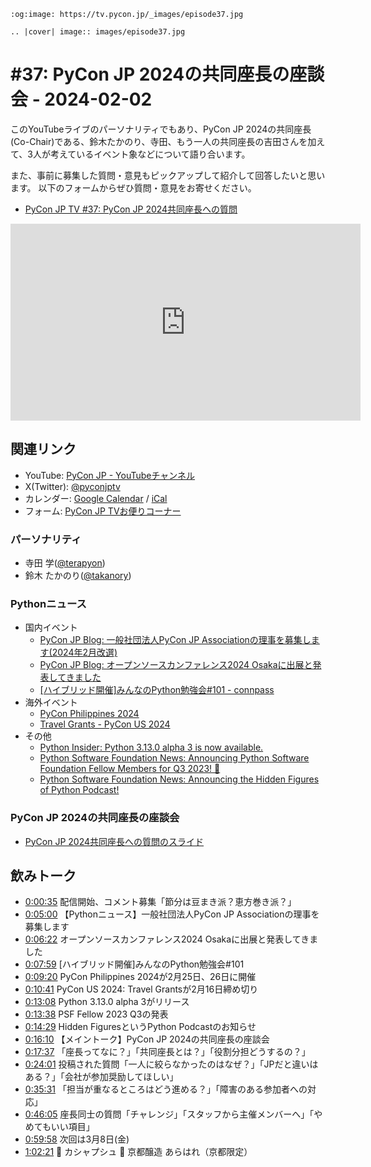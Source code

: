 ```{eval-rst}
:og:image: https://tv.pycon.jp/_images/episode37.jpg

.. |cover| image:: images/episode37.jpg
```

# #37: PyCon JP 2024の共同座長の座談会 - 2024-02-02

このYouTubeライブのパーソナリティでもあり、PyCon JP 2024の共同座長(Co-Chair)である、鈴木たかのり、寺田、もう一人の共同座長の吉田さんを加えて、3人が考えているイベント象などについて語り合います。

また、事前に募集した質問・意見もピックアップして紹介して回答したいと思います。
以下のフォームからぜひ質問・意見をお寄せください。

* [PyCon JP TV #37: PyCon JP 2024共同座長への質問](https://docs.google.com/forms/d/e/1FAIpQLSdAM1XPXwhKIJhgiZjJrRbDaeqQaymBw6HifZqNlUAQQGt7RQ/viewform)

<iframe width="560" height="315" src="https://www.youtube.com/embed/9Z7yiU6apCk?si=JkEi5uyC6dM-yUMo" title="YouTube video player" frameborder="0" allow="accelerometer; autoplay; clipboard-write; encrypted-media; gyroscope; picture-in-picture; web-share" allowfullscreen></iframe>

## 関連リンク

* YouTube: [PyCon JP - YouTubeチャンネル](https://www.youtube.com/user/PyConJP)
* X(Twitter): [@pyconjptv](https://twitter.com/pyconjptv)
* カレンダー: [Google Calendar](https://calendar.google.com/calendar/embed?src=tv%40pycon.jp&ctz=Asia%2FTokyo&mode=AGENDA) / [iCal](https://calendar.google.com/calendar/ical/tv%40pycon.jp/public/basic.ics)
* フォーム: [PyCon JP TVお便りコーナー](https://docs.google.com/forms/d/e/1FAIpQLSfvL4cKteAaG_czTXjofR83owyjXekG9GNDGC6-jRZCb_2HRw/viewform)

### パーソナリティ

* 寺田 学([@terapyon](https://twitter.com))
* 鈴木 たかのり([@takanory](https://twitter.com/takanory))

### Pythonニュース

* 国内イベント
  * [PyCon JP Blog: 一般社団法人PyCon JP Associationの理事を募集します(2024年2月改選)](https://pyconjp.blogspot.com/2024/01/board%20Members.html)
  * [PyCon JP Blog: オープンソースカンファレンス2024 Osakaに出展と発表してきました](https://pyconjp.blogspot.com/2024/01/blog-post.html)
  * [\[ハイブリッド開催\]みんなのPython勉強会#101 - connpass](https://startpython.connpass.com/event/305425/)
* 海外イベント
  * [PyCon Philippines 2024](https://pycon-2024.python.ph/)
  * [Travel Grants - PyCon US 2024](https://us.pycon.org/2024/attend/travel-grants/)
* その他
  * [Python Insider: Python 3.13.0 alpha 3 is now available.](https://pythoninsider.blogspot.com/2024/01/python-3130-alpha-3-is-now-available.html)
  * [Python Software Foundation News: Announcing Python Software Foundation Fellow Members for Q3 2023! 🎉](https://pyfound.blogspot.com/2024/01/announcing-python-software-foundation.html)
  * [Python Software Foundation News: Announcing the Hidden Figures of Python Podcast!](https://pyfound.blogspot.com/2023/12/announcing-hidden-figures-of-python-pypodcats.html)

### PyCon JP 2024の共同座長の座談会

* [PyCon JP 2024共同座長への質問のスライド](https://docs.google.com/presentation/d/1PnDDepkxp0Oy073QoYoGlpbXrp0hRK94luxXpNfoL8o/edit#slide=id.gc1d29de016_1_0)

## 飲みトーク

* [0:00:35](https://www.youtube.com/watch?v=9Z7yiU6apCk&t=35s) 配信開始、コメント募集「節分は豆まき派？恵方巻き派？」
* [0:05:00](https://www.youtube.com/watch?v=9Z7yiU6apCk&t=300s) 【Pythonニュース】一般社団法人PyCon JP Associationの理事を募集します
* [0:06:22](https://www.youtube.com/watch?v=9Z7yiU6apCk&t=382s) オープンソースカンファレンス2024 Osakaに出展と発表してきました
* [0:07:59](https://www.youtube.com/watch?v=9Z7yiU6apCk&t=479s) [ハイブリッド開催]みんなのPython勉強会#101
* [0:09:20](https://www.youtube.com/watch?v=9Z7yiU6apCk&t=560s) PyCon Philippines 2024が2月25日、26日に開催
* [0:10:41](https://www.youtube.com/watch?v=9Z7yiU6apCk&t=641s) PyCon US 2024: Travel Grantsが2月16日締め切り
* [0:13:08](https://www.youtube.com/watch?v=9Z7yiU6apCk&t=788s) Python 3.13.0 alpha 3がリリース
* [0:13:38](https://www.youtube.com/watch?v=9Z7yiU6apCk&t=818s) PSF Fellow 2023 Q3の発表
* [0:14:29](https://www.youtube.com/watch?v=9Z7yiU6apCk&t=869s) Hidden FiguresというPython Podcastのお知らせ
* [0:16:10](https://www.youtube.com/watch?v=9Z7yiU6apCk&t=970s) 【メイントーク】PyCon JP 2024の共同座長の座談会
* [0:17:37](https://www.youtube.com/watch?v=9Z7yiU6apCk&t=1057s) 「座長ってなに？」「共同座長とは？」「役割分担どうするの？」
* [0:24:01](https://www.youtube.com/watch?v=9Z7yiU6apCk&t=1441s) 投稿された質問「一人に絞らなかったのはなぜ？」「JPだと違いはある？」「会社が参加奨励してほしい」
* [0:35:31](https://www.youtube.com/watch?v=9Z7yiU6apCk&t=2131s) 「担当が重なるところはどう進める？」「障害のある参加者への対応」
* [0:46:05](https://www.youtube.com/watch?v=9Z7yiU6apCk&t=2765s) 座長同士の質問「チャレンジ」「スタッフから主催メンバーへ」「やめてもいい項目」
* [0:59:58](https://www.youtube.com/watch?v=9Z7yiU6apCk&t=3598s) 次回は3月8日(金)
* [1:02:21](https://www.youtube.com/watch?v=9Z7yiU6apCk&t=3741s) 🍻 カシャプシュ 🍺 京都醸造 あらはれ（京都限定）

